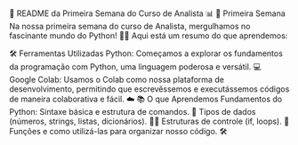 🎉 README da Primeira Semana do Curso de Analista 📊
📅 Primeira Semana
Na nossa primeira semana do curso de Analista, mergulhamos no fascinante mundo do Python! 🐍✨ Aqui está um resumo do que aprendemos:

🛠️ Ferramentas Utilizadas
Python: Começamos a explorar os fundamentos da programação com Python, uma linguagem poderosa e versátil. 💻
Google Colab: Usamos o Colab como nossa plataforma de desenvolvimento, permitindo que escrevêssemos e executássemos códigos de maneira colaborativa e fácil. ☁️
📚 O que Aprendemos
Fundamentos do Python:
Sintaxe básica e estrutura de comandos. 📖
Tipos de dados (números, strings, listas, dicionários). 🔢🔤
Estruturas de controle (if, loops). 🔄
Funções e como utilizá-las para organizar nosso código. 🛠️